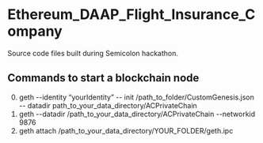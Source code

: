 # Ethereum_DAAP_Flight_Insurance_Company
Source code files built during Semicolon hackathon.


## Commands to start a blockchain node
0. geth --identity “yourIdentity” -- init /path_to_folder/CustomGenesis.json -- datadir path_to_your_data_directory/ACPrivateChain
1. geth --datadir /path_to_your_data_directory/ACPrivateChain --networkid 9876
2. geth attach /path_to_your_data_directory/YOUR_FOLDER/geth.ipc
